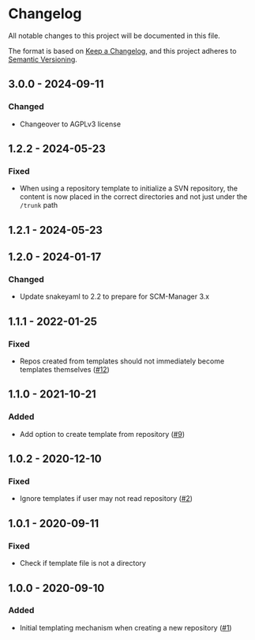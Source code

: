 # Changelog
All notable changes to this project will be documented in this file.

The format is based on [Keep a Changelog](https://keepachangelog.com/en/1.0.0/),
and this project adheres to [Semantic Versioning](https://semver.org/spec/v2.0.0.html).

## 3.0.0 - 2024-09-11
### Changed
- Changeover to AGPLv3 license

## 1.2.2 - 2024-05-23
### Fixed
- When using a repository template to initialize a SVN repository, the content is now placed in the correct directories and not just under the `/trunk` path

## 1.2.1 - 2024-05-23
## 1.2.0 - 2024-01-17
### Changed
- Update snakeyaml to 2.2 to prepare for SCM-Manager 3.x

## 1.1.1 - 2022-01-25
### Fixed
- Repos created from templates should not immediately become templates themselves ([#12](https://github.com/scm-manager/scm-repository-template-plugin/pull/12))

## 1.1.0 - 2021-10-21
### Added
- Add option to create template from repository ([#9](https://github.com/scm-manager/scm-repository-template-plugin/pull/9))

## 1.0.2 - 2020-12-10
### Fixed
- Ignore templates if user may not read repository ([#2](https://github.com/scm-manager/scm-repository-template-plugin/pull/2))

## 1.0.1 - 2020-09-11
### Fixed
- Check if template file is not a directory

## 1.0.0 - 2020-09-10
### Added
- Initial templating mechanism when creating a new repository ([#1](https://github.com/scm-manager/scm-repository-template-plugin/pull/1))

